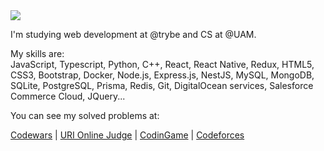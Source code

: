 <img src="https://www.codewars.com/users/rodrigo%20ruan/badges/large" href="https://www.codewars.com/users/rodrigo%20ruan" target="_blank" />

I'm studying web development at @trybe and CS at @UAM.

My skills are:
<br/>
JavaScript, Typescript, Python, C++, React, React Native, Redux, HTML5, CSS3, Bootstrap, Docker, Node.js, Express.js, NestJS, MySQL, MongoDB, SQLite, PostgreSQL, Prisma, Redis, Git, DigitalOcean services, Salesforce Commerce Cloud, JQuery...

You can see my solved problems at:
<br/>

<a href="https://www.codewars.com/users/rodrigo%20ruan">Codewars</a> |
<a href="https://www.beecrowd.com.br/judge/pt/profile/544334">URI Online Judge</a> |
<a href="https://www.codingame.com/profile/72398efce9e8fff752e10af0f47415381021524">CodinGame</a> |
<a href="https://codeforces.com/profile/rodrigoruan16">Codeforces</a>
